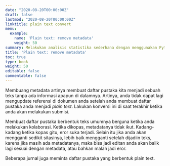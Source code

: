 ```yaml
---
date: "2020-08-20T00:00:00Z"
draft: false
lastmod: "2020-08-20T00:00:00Z"
linktitle: plain text convert
menu:
  example:
    name: 'Plain text: remove metadata'
    weight: 50
summary: Melakukan analisis statistika sederhana dengan menggunakan Python
title: 'Plain text: remove metadata'
toc: true
type: book
weight: 50
editable: false
commentable: false
---
```


Membuang metadata artinya membuat daftar pustaka kita menjadi sebuah teks tanpa ada informasi apapun di dalamnya. Artinya, anda tidak dapat lagi mengupdate referensi di dokumen anda setelah anda membuat daftar pustaka anda menjadi _plain text_. Lakukan konversi ini di saat terakhir ketika anda akan melakukan submisi.

Membuat daftar pustaka berbentuk teks umumnya berguna ketika anda melakukan kolaborasi. Ketika dikopas, metadatanya tidak ikut. Kadang-kadang ketika kopas gitu, eror suka terjadi. Selain itu jika anda akan mengganti sedikit sitasinya, lebih baik mengganti setelah dijadiin teks, karena jika masih ada metadatanya, maka bisa jadi editan anda akan balik lagi sesuai dengan metadata, atau bahkan malah jadi eror.

Beberapa jurnal juga meminta daftar pustaka yang berbentuk plain text.
